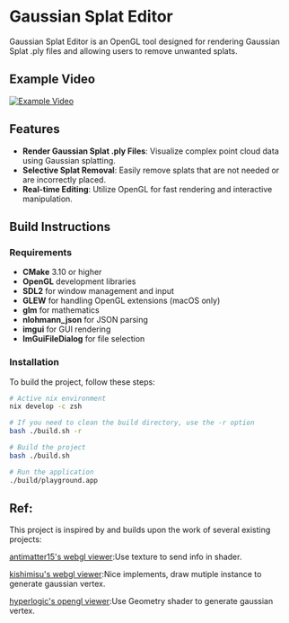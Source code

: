 # Gaussian Splat Editor

Gaussian Splat Editor is an OpenGL tool designed for rendering Gaussian Splat .ply files and allowing users to remove unwanted splats.

## Example Video

[![Example Video](./imgs/gs.gif)](https://youtu.be/_gb3ja7yWPo?si=VWrYYp2CCI9ugnqk)

## Features

- **Render Gaussian Splat .ply Files**: Visualize complex point cloud data using Gaussian splatting.
- **Selective Splat Removal**: Easily remove splats that are not needed or are incorrectly placed.
- **Real-time Editing**: Utilize OpenGL for fast rendering and interactive manipulation.

## Build Instructions

### Requirements

- **CMake** 3.10 or higher
- **OpenGL** development libraries
- **SDL2** for window management and input
- **GLEW** for handling OpenGL extensions (macOS only)
- **glm** for mathematics
- **nlohmann_json** for JSON parsing
- **imgui** for GUI rendering
- **ImGuiFileDialog** for file selection

### Installation

To build the project, follow these steps:

```bash
# Active nix environment
nix develop -c zsh

# If you need to clean the build directory, use the -r option
bash ./build.sh -r

# Build the project
bash ./build.sh

# Run the application
./build/playground.app
```

## Ref:

This project is inspired by and builds upon the work of several existing projects:

[antimatter15's webgl viewer](https://github.com/antimatter15/splat):Use texture to send info in shader.

[kishimisu's webgl viewer](https://github.com/kishimisu/Gaussian-Splatting-WebGL):Nice implements, draw mutiple instance to generate gaussian vertex.

[hyperlogic's opengl viewer](https://github.com/hyperlogic/splatapult):Use Geometry shader to generate gaussian vertex.
